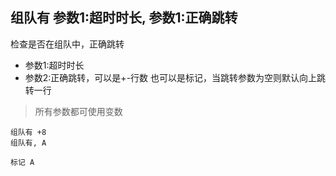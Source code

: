 ## 组队有 参数1:超时时长, 参数1:正确跳转
检查是否在组队中，正确跳转

- 参数1:超时时长
- 参数2:正确跳转，可以是+-行数 也可以是标记，当跳转参数为空则默认向上跳转一行

> 所有参数都可使用变数

```
组队有 +8
组队有, A

标记 A


```